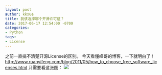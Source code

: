```yaml
---
layout: post
author: kkxue
title: 我该选择哪个开源许可证？
date: 2017-06-17 12:54:00 -0700
categories:
- Python
tags:
- License
---
```


之前一直搞不清楚开源License的区别。
今天看懂峰哥的博客，一下就明白了！http://www.ruanyifeng.com/blog/2011/05/how_to_choose_free_software_licenses.html
只需要看这张图：
<img src="https://raw.githubusercontent.com/kkxue/kkxue.github.io/master/public/img/license.png" />

